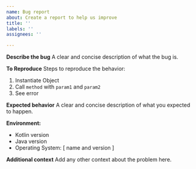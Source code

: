 ```yaml
---
name: Bug report
about: Create a report to help us improve
title: ''
labels: ''
assignees: ''

---
```


**Describe the bug**
A clear and concise description of what the bug is.

**To Reproduce**
Steps to reproduce the behavior:
1. Instantiate Object
2. Call `method` with `param1` and `param2`
3. See error

**Expected behavior**
A clear and concise description of what you expected to happen.

**Environment:**
- Kotlin version
- Java version
- Operating System: [ name and version ]

**Additional context**
Add any other context about the problem here.
